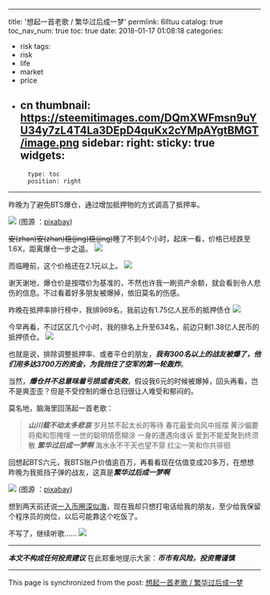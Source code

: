 
---
title: '想起一首老歌 / 繁华过后成一梦'
permlink: 6lltuu
catalog: true
toc_nav_num: true
toc: true
date: 2018-01-17 01:08:18
categories:
- risk
tags:
- risk
- life
- market
- price
- cn
thumbnail: https://steemitimages.com/DQmXWFmsn9uYU34y7zL4T4La3DEpD4quKx2cYMpAYgtBMGT/image.png
sidebar:
    right:
        sticky: true
widgets:
    -
        type: toc
        position: right
---


昨晚为了避免BTS爆仓，通过增加抵押物的方式调高了抵押率。

![](https://steemitimages.com/DQmXWFmsn9uYU34y7zL4T4La3DEpD4quKx2cYMpAYgtBMGT/image.png)
(图源 ：[pixabay](https://pixabay.com))

~~安(zhan)安(zhan)稳(jing)稳(jing)~~睡了不到4个小时，起床一看，价格已经跌至1.6X，距离爆仓一步之遥。
![](https://steemitimages.com/DQmTW8DB81dbaCXEQd1k8vXrz7hrAu21dS9yztYvYw1dEqr/image.png)

而临睡前，这个价格还在2.1元以上。
![](https://steemitimages.com/DQmT8H9KSA2LhF9Fwb8HXka2iux6SaXhrGpPgSZqQZwjCVU/image.png)

谢天谢地，爆仓价是按喂价为基准的，不然也许我一刷资产余额，就会看到令人悲伤的信息。不过看着好多朋友被爆掉，依旧莫名的伤感。

昨晚在抵押率排行榜中，我排969名，我前边有1.75亿人民币的抵押债仓
![](https://steemitimages.com/DQmYptkTZGeLYjFTkFPZmew53DEHnbUbwFfugcKF7Qc7s4b/image.png)

今早再看，不过区区几个小时，我的排名上升至634名，前边只剩1.38亿人民币的抵押债仓。
![](https://steemitimages.com/DQmbewfMQj33swwFGyiopDM4VrNYX7kWK4hA4N5k9taC3Zw/image.png)

也就是说，排除调整抵押率、或者平仓的朋友，***我有300名以上的战友被爆了，他们用多达3700万的资金，为我挡住了空军的第一轮轰炸***。

当然，***爆仓并不总意味着亏损或者失败***，假设我6元的时候被爆掉，回头再看，岂不是爽歪歪？但是不受控制的爆仓总归很让人难受和郁闷的。

莫名地，脑海里回荡起一首老歌：

>***山川载不动太多悲哀***
岁月禁不起太长的等待
春花最爱向风中摇摆
黄沙偏要将痴和怨掩埋
一世的聪明情愿糊涂
一身的遭遇向谁诉
爱到不能爱聚到终须散
***繁华过后成一梦啊***
海水永不干天也望不穿
红尘一笑和你共徘徊

回想起BTS六元，我BTS账户价值逾百万，再看看现在估值变成20多万，在想想昨晚为我抵挡子弹的战友，这真是***繁华过后成一梦啊***

![](https://steemitimages.com/DQmWgSyYHsVWwpuSVWbevTwCKpUVqZFjaKJtkcfFvYg4UD8/image.png)
(图源 ：[pixabay](https://pixabay.com))

想到两天前还说[一入币圈深似海](https://steemit.com/cn/@oflyhigh/2yk9vo)，现在我却只想打电话给我的朋友，至少给我保留个程序员的岗位，以后可能靠这个吃饭了。

不写了，继续听歌......
![](https://steemitimages.com/DQmWdFngHhrVFHTgfGDDBQKLk4NexywfhzFoKMHAKdmeDKE/image.png)

----

***本文不构成任何投资建议***
在此郑重地提示大家：***币市有风险，投资需谨慎***

- - -

This page is synchronized from the post: [想起一首老歌 / 繁华过后成一梦](https://steemit.com/@oflyhigh/6lltuu)
